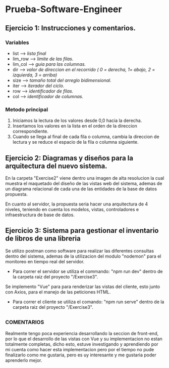 # Prueba-Software-Engineer

## Ejercicio 1: Instrucciones y comentarios.

### Variables
- list --> *lista final*
- lim_row --> *limite de las filas.*
- lim_col --> *guia para las columnas.*
- dir --> *valor de direccion en el recorrido ( 0 = derecha, 1= abajo, 2 = izquierda, 3 = arriba)*
- size --> *tamaño total del arreglo bidimensional.*
- iter --> *iterador del ciclo.*
- row --> *identificador de filas.*
- col --> *identificador de columnas.*

### Metodo principal
1. Iniciamos la lectura de los valores desde 0,0 hacia la derecha.
2. Insertamos los valores en la lista en el orden de la direccion correspondiente.
3. Cuando se llega al final de cada fila o columna, cambia la direccion de lectura y se reduce el espacio de la fila o columna siguiente.

## Ejercicio 2: Diagramas y diseños para la arquitectura del nuevo sistema.

En la carpeta "Exercise2" viene dentro una imagen de alta resolucion la cual muestra el maquetado del diseño de las vistas web del sistema, ademas de un diagrama relacional de cada una de las entidades de la base de datos propuesta.

En cuanto al servidor, la propuesta seria hacer una arquitectura de 4 niveles, teniendo en cuenta los modelos, vistas, controladores e infraestructura de base de datos.

## Ejercicio 3: Sistema para gestionar el inventario de libros de una libreria

Se utilizo postman como software para realizar las diferentes consultas dentro del sistema, ademas de la utilizacion del modulo "nodemon" para el monitoreo en tiempo real del servidor.
- Para correr el servidor se utiliza el commando: "npm run dev" dentro de la carpeta raiz del proyecto "/Exercise3".

Se implemento "Vue" para para renderizar las vistas del cliente, esto junto con Axios, para el manejo de las peticiones HTML.
- Para correr el cliente se utiliza el comando: "npm run serve" dentro de la carpeta raiz del proyecto "/Exercise3".


##
### COMENTARIOS

Realmente tengo poca experiencia desarrollando la seccion de front-end, por lo que el desarrollo de las vistas con Vue y su implementacion no estan totalmente completas, dicho esto, estuve investigando y aprendiendo por mi cuenta como hacer esta implementacion pero por el tiempo no pude finalizarlo como me gustaria, pero es uy interesante y me gustaria poder aprenderlo mejor.
